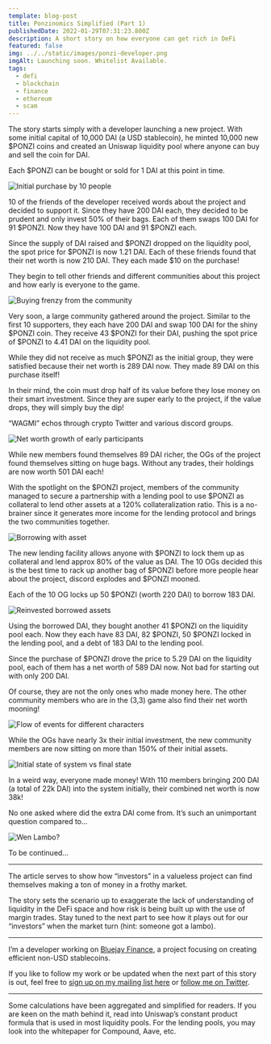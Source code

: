 ```yaml
---
template: blog-post
title: Ponzinomics Simplified (Part 1)
publishedDate: 2022-01-29T07:31:23.800Z
description: A short story on how everyone can get rich in DeFi
featured: false
img: ../../static/images/ponzi-developer.png
imgAlt: Launching soon. Whitelist Available.
tags:
  - defi
  - blockchain
  - finance
  - ethereum
  - scam
---
```

The story starts simply with a developer launching a new project. With some initial capital of 10,000 DAI (a USD stablecoin), he minted 10,000 new $PONZI coins and created an Uniswap liquidity pool where anyone can buy and sell the coin for DAI.

Each $PONZI can be bought or sold for 1 DAI at this point in time.

![Initial purchase by 10 people](../../static/images/initial-purchase.png)

10 of the friends of the developer received words about the project and decided to support it. Since they have 200 DAI each, they decided to be prudent and only invest 50% of their bags. Each of them swaps 100 DAI for 91 $PONZI. Now they have 100 DAI and 91 $PONZI each.

Since the supply of DAI raised and $PONZI dropped on the liquidity pool, the spot price for $PONZI is now 1.21 DAI. Each of these friends found that their net worth is now 210 DAI. They each made $10 on the purchase!

They begin to tell other friends and different communities about this project and how early is everyone to the game.

![Buying frenzy from the community](../../static/images/buying-frenzy.png)

Very soon, a large community gathered around the project. Similar to the first 10 supporters, they each have 200 DAI and swap 100 DAI for the shiny $PONZI coin. They receive 43 $PONZI for their DAI, pushing the spot price of $PONZI to 4.41 DAI on the liquidity pool.

While they did not receive as much $PONZI as the initial group, they were satisfied because their net worth is 289 DAI now. They made 89 DAI on this purchase itself!

In their mind, the coin must drop half of its value before they lose money on their smart investment. Since they are super early to the project, if the value drops, they will simply buy the dip!

“WAGMI” echos through crypto Twitter and various discord groups.

![Net worth growth of early participants](../../static/images/effect-price-growth.png)

While new members found themselves 89 DAI richer, the OGs of the project found themselves sitting on huge bags. Without any trades, their holdings are now worth 501 DAI each!

With the spotlight on the $PONZI project, members of the community managed to secure a partnership with a lending pool to use $PONZI as collateral to lend other assets at a 120% collateralization ratio. This is a no-brainer since it generates more income for the lending protocol and brings the two communities together.

![Borrowing with asset](../../static/images/borrowing-lending-pool.png)

The new lending facility allows anyone with $PONZI to lock them up as collateral and lend approx 80% of the value as DAI. The 10 OGs decided this is the best time to rack up another bag of $PONZI before more people hear about the project, discord explodes and $PONZI mooned.

Each of the 10 OG locks up 50 $PONZI (worth 220 DAI) to borrow 183 DAI.

![Reinvested borrowed assets](../../static/images/swap-after-borrowing.png)

Using the borrowed DAI, they bought another 41 $PONZI on the liquidity pool each. Now they each have 83 DAI, 82 $PONZI, 50 $PONZI locked in the lending pool, and a debt of 183 DAI to the lending pool.

Since the purchase of $PONZI drove the price to 5.29 DAI on the liquidity pool, each of them has a net worth of 589 DAI now. Not bad for starting out with only 200 DAI.

Of course, they are not the only ones who made money here. The other community members who are in the (3,3) game also find their net worth mooning!

![Flow of events for different characters](../../static/images/summary-net-worth-change.png)

While the OGs have nearly 3x their initial investment, the new community members are now sitting on more than 150% of their initial assets.

![Initial state of system vs final state](../../static/images/difference-in-net-worth.png)

In a weird way, everyone made money! With 110 members bringing 200 DAI (a total of 22k DAI) into the system initially, their combined net worth is now 38k!

No one asked where did the extra DAI come from. It’s such an unimportant question compared to…

![Wen Lambo?](../../static/images/wen-lambo.png "Wen ser?")

To be continued…

- - -

The article serves to show how “investors” in a valueless project can find themselves making a ton of money in a frothy market.

The story sets the scenario up to exaggerate the lack of understanding of liquidity in the DeFi space and how risk is being built up with the use of margin trades. Stay tuned to the next part to see how it plays out for our “investors” when the market turn (hint: someone got a lambo).

- - -

I’m a developer working on [Bluejay Finance](https://bluejay.finance/), a project focusing on creating efficient non-USD stablecoins.

If you like to follow my work or be updated when the next part of this story is out, feel free to [sign up on my mailing list here](https://geek.us2.list-manage.com/subscribe?u=bfcc21792349f4f0eaff4a2a3&id=694896a0df) or [follow me on Twitter](https://twitter.com/geek_sg).

- - -

Some calculations have been aggregated and simplified for readers. If you are keen on the math behind it, read into Uniswap’s constant product formula that is used in most liquidity pools. For the lending pools, you may look into the whitepaper for Compound, Aave, etc.